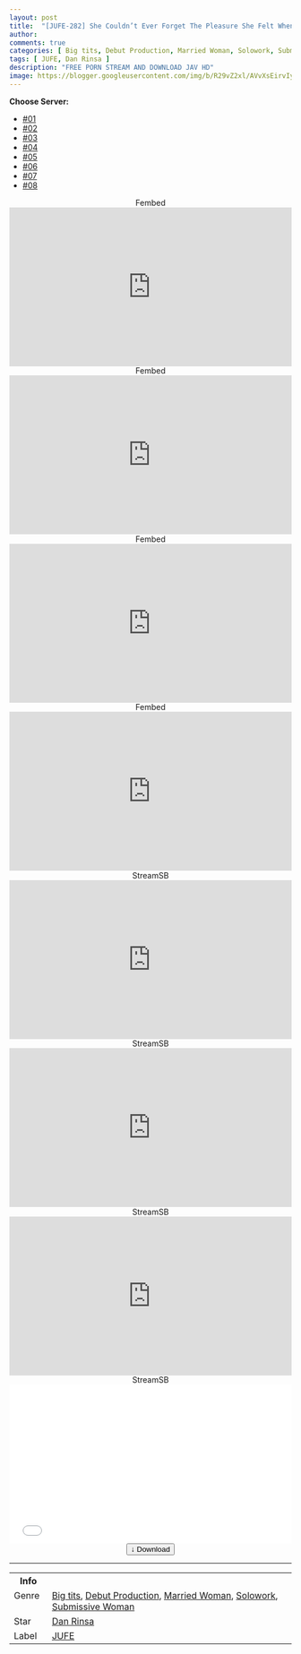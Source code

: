 ```yaml
---
layout: post
title:  "[JUFE-282] She Couldn’t Ever Forget The Pleasure She Felt When She Came For The First Time With His Cock, And Ever Since Then She’s Always Wanted To Cum Through Her Pussy, So This Maso Big Tits Wife Is Making Her Adult Video Debut!! Yukari Igawa"
author:
comments: true
categories: [ Big tits, Debut Production, Married Woman, Solowork, Submissive Woman ]
tags: [ JUFE, Dan Rinsa ]
description: "FREE PORN STREAM AND DOWNLOAD JAV HD"
image: https://blogger.googleusercontent.com/img/b/R29vZ2xl/AVvXsEirvIyJX-TNqZ-iCIvj7Pu-tpRJIubzO-YQVjzRVR2F-NFIjqqJhTkYVZ2_zpmm0q5LBlP3TyXI3KV4sZJbceoHf9K3-9BFriS3URQ0t0sy2JdSNcX4F9JHXzT9MwDNuyWJDxgWMf3t7K5LbXj-mvB1BzlE4fETLSJ1PW8C1dH945b6nlQttsZpOSDK/s1600/jufe282pl.jpg
---
```


<div id="utb">
<b>Choose Server:</b>
<ul id="udltb">
<li><a href="#tab1">#01</a></li>
<li><a href="#tab2">#02</a></li>
<li><a href="#tab3">#03</a></li>
<li><a href="#tab4">#04</a></li>
<li><a href="#tab5">#05</a></li>
<li><a href="#tab6">#06</a></li>
<li><a href="#tab7">#07</a></li>
<li><a href="#tab8">#08</a></li>
</ul>
<div id="udlctn">
<div id="tab1">
<!--- #01 Start --->
<center>Fembed</center>
<div style="padding-bottom:56.25%; position:relative; display:block; width: 100%">
  <iframe width="100%" height="100%"
    src="https://javhdfree.icu/v/2enz0u2jq1jpj6d"
    frameborder="0" allowfullscreen="" style="position:absolute; top:0; left: 0">
  </iframe>
</div>
<!--- #01 End --->
</div>
<div id="tab2">
<!--- #02 Start --->
<center>Fembed</center>
<div style="padding-bottom:56.25%; position:relative; display:block; width: 100%">
  <iframe width="100%" height="100%"
    src="https://www.watchjavnow.xyz/v/g40wyh-p4016x-l/JUFE-282.mp4"
    frameborder="0" allowfullscreen="" style="position:absolute; top:0; left: 0">
  </iframe>
</div>
<!--- #02 End --->
</div>
<div id="tab3">
<!--- #03 Start --->
<center>Fembed</center>
<div style="padding-bottom:56.25%; position:relative; display:block; width: 100%">
  <iframe width="100%" height="100%"
    src="https://mycloudzz.com/v/y5w-qce17x6qynr"
    frameborder="0" allowfullscreen="" style="position:absolute; top:0; left: 0">
  </iframe>
</div>
<!--- #03 End --->
</div>
<div id="tab4">
<!--- #04 Start --->
<center>Fembed</center>
<div style="padding-bottom:56.25%; position:relative; display:block; width: 100%">
  <iframe width="100%" height="100%"
    src="https://mycloudzz.com/v/x5grqc5p3jzjnzr"
    frameborder="0" allowfullscreen="" style="position:absolute; top:0; left: 0">
  </iframe>
</div>
<!--- #04 End --->
</div>
<div id="tab5">
<!--- #05 Start --->
<center>StreamSB</center>
<div style="padding-bottom:56.25%; position:relative; display:block; width: 100%">
  <iframe width="100%" height="100%"
    src="https://streamsb.net/e/q1oag82z1zew.html"
    frameborder="0" allowfullscreen="" style="position:absolute; top:0; left: 0">
  </iframe>
</div>
<!--- #05 End --->
</div>
<div id="tab6">
<!--- #06 Start --->
<center>StreamSB</center>
<div style="padding-bottom:56.25%; position:relative; display:block; width: 100%">
  <iframe width="100%" height="100%"
    src="https://sbembed.com/e/10jnpp416qgm.html"
    frameborder="0" allowfullscreen="" style="position:absolute; top:0; left: 0">
  </iframe>
</div>
<!--- #06 End --->
</div>
<div id="tab7">
<!--- #07 Start --->
<center>StreamSB</center>
<div style="padding-bottom:56.25%; position:relative; display:block; width: 100%">
  <iframe width="100%" height="100%"
    src="https://javside.com/e/v1t8yhlvswdi.html"
    frameborder="0" allowfullscreen="" style="position:absolute; top:0; left: 0">
  </iframe>
</div>
<!--- #07 End --->
</div>
<div id="tab8">
<!--- #08 Start --->
<center>StreamSB</center>
<div style="padding-bottom:56.25%; position:relative; display:block; width: 100%">
  <iframe width="100%" height="100%"
    src="//mixdrop.sx/e/gnln11nqfkdk6r"
    frameborder="0" allowfullscreen="" style="position:absolute; top:0; left: 0">
  </iframe>
</div>
<!--- #08 End --->
</div>
</div>
</div>

<center>
<a href="/d/jufe-282">
<button class="btn btn-outline-dark py-2 px-5 d-block w-100 show-comments"><b>&darr;</b> Download</button>
</a>
</center>
<hr />
<table>
  <tr>
    <th>Info</th>
  </tr>
  <tr>
    <td>Genre &nbsp;</td>
    <td> <a href="/categories#Big-tits">Big tits</a>, <a href="/categories#Debut-Production">Debut Production</a>, <a href="/categories#Married-Woman">Married Woman</a>, <a href="/categories#Solowork">Solowork</a>, <a href="/categories#Submissive-Woman">Submissive Woman</a></td>
  </tr>
  <tr>
    <td>Star</td>
    <td> <a href="/tags#Dan-Rinsa">Dan Rinsa</a></td>
  </tr>
  <tr>
    <td>Label</td>
    <td> <a href="/tags#JUFE">JUFE</a></td>
  </tr>
</table>
